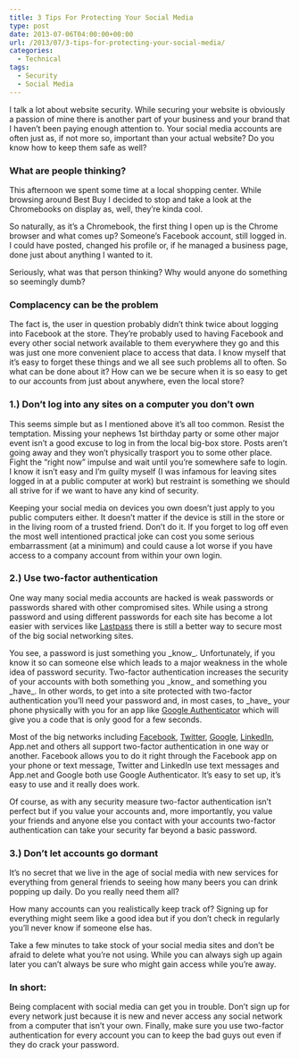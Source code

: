 ```yaml
---
title: 3 Tips For Protecting Your Social Media
type: post
date: 2013-07-06T04:00:00+00:00
url: /2013/07/3-tips-for-protecting-your-social-media/
categories:
  - Technical
tags:
  - Security
  - Social Media
---
```


I talk a lot about website security. While securing your website is obviously a passion of mine there is another part of your business and your brand that I haven’t been paying enough attention to. Your social media accounts are often just as, if not more so, important than your actual website? Do you know how to keep them safe as well?

### What are people thinking?

This afternoon we spent some time at a local shopping center. While browsing around Best Buy I decided to stop and take a look at the Chromebooks on display as, well, they’re kinda cool.

So naturally, as it’s a Chromebook, the first thing I open up is the Chrome browser and what comes up? Someone’s Facebook account, still logged in. I could have posted, changed his profile or, if he managed a business page, done just about anything I wanted to it.

Seriously, what was that person thinking? Why would anyone do something so seemingly dumb?

### Complacency can be the problem

The fact is, the user in question probably didn’t think twice about logging into Facebook at the store. They’re probably used to having Facebook and every other social network available to them everywhere they go and this was just one more convenient place to access that data. I know myself that it’s easy to forget these things and we all see such problems all to often. So what can be done about it? How can we be secure when it is so easy to get to our accounts from just about anywhere, even the local store?

### 1.) Don’t log into any sites on a computer you don’t own

This seems simple but as I mentioned above it’s all too common. Resist the temptation. Missing your nephews 1st birthday party or some other major event isn’t a good excuse to log in from the local big-box store. Posts aren’t going away and they won’t physically trasport you to some other place. Fight the “right now” impulse and wait until you’re somewhere safe to login. I know it isn’t easy and I’m guilty myself (I was infamous for leaving sites logged in at a public computer at work) but restraint is something we should all strive for if we want to have any kind of security.

Keeping your social media on devices you own doesn’t just apply to you public computers either. It doesn’t matter if the device is still in the store or in the living room of a trusted friend. Don’t do it. If you forget to log off even the most well intentioned practical joke can cost you some serious embarrassment (at a minimum) and could cause a lot worse if you have access to a company account from within your own login.

### 2.) Use two-factor authentication

One way many social media accounts are hacked is weak passwords or passwords shared with other compromised sites. While using a strong password and using different passwords for each site has become a lot easier with services like [Lastpass](https://lastpass.com/ "Lastpass") there is still a better way to secure most of the big social networking sites.

You see, a password is just something you \_know\_. Unfortunately, if you know it so can someone else which leads to a major weakness in the whole idea of password security. Two-factor authentication increases the security of your accounts with both something you \_know\_ and something you \_have\_. In other words, to get into a site protected with two-factor authentication you’ll need your password and, in most cases, to \_have\_ your phone physically with you for an app like [Google Authenticator](http://en.wikipedia.org/wiki/Google_Authenticator "Google Authenticator on Wikipedia") which will give you a code that is only good for a few seconds.

Most of the big networks including [Facebook](https://www.facebook.com/note.php?note_id=10150172618258920 "Facebook login approvals"), [Twitter](https://blog.twitter.com/2013/getting-started-login-verification "Twitter Login Verification"), [Google](https://support.google.com/accounts/answer/180744?hl=en "Google Two Factor Authentication"), [LinkedIn](http://blog.linkedin.com/2013/05/31/protecting-your-linkedin-account-with-two-step-verification/ "LinkedIn Two Factor Authentication"), App.net and others all support two-factor authentication in one way or another. Facebook allows you to do it right through the Facebook app on your phone or text message, Twitter and LinkedIn use text messages and App.net and Google both use Google Authenticator. It’s easy to set up, it’s easy to use and it really does work.

Of course, as with any security measure two-factor authentication isn’t perfect but if you value your accounts and, more importantly, you value your friends and anyone else you contact with your accounts two-factor authentication can take your security far beyond a basic password.

### 3.) Don’t let accounts go dormant

It’s no secret that we live in the age of social media with new services for everything from general friends to seeing how many beers you can drink popping up daily. Do you really need them all?

How many accounts can you realistically keep track of? Signing up for everything might seem like a good idea but if you don’t check in regularly you’ll never know if someone else has.

Take a few minutes to take stock of your social media sites and don’t be afraid to delete what you’re not using. While you can always sigh up again later you can’t always be sure who might gain access while you’re away.

### In short:

Being complacent with social media can get you in trouble. Don’t sign up for every network just because it is new and never access any social network from a computer that isn’t your own. Finally, make sure you use two-factor authentication for every account you can to keep the bad guys out even if they do crack your password.
